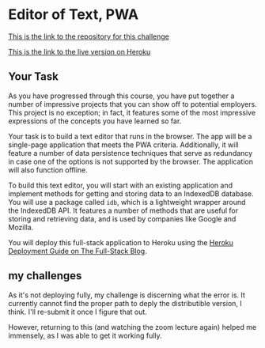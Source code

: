 # Editor of Text, PWA

[This is the link to the repository for this challenge](https://github.com/lonHeligas/editor-of-text-PWA)

[This is the link to the live version on Heroku](https://editor-of-text-pwa-jate.herokuapp.com/)

## Your Task

As you have progressed through this course, you have put together a number of impressive projects that you can show off to potential employers. This project is no exception; in fact, it features some of the most impressive expressions of the concepts you have learned so far.

Your task is to build a text editor that runs in the browser. The app will be a single-page application that meets the PWA criteria. Additionally, it will feature a number of data persistence techniques that serve as redundancy in case one of the options is not supported by the browser. The application will also function offline.

To build this text editor, you will start with an existing application and implement methods for getting and storing data to an IndexedDB database. You will use a package called `idb`, which is a lightweight wrapper around the IndexedDB API. It features a number of methods that are useful for storing and retrieving data, and is used by companies like Google and Mozilla.

You will deploy this full-stack application to Heroku using the [Heroku Deployment Guide on The Full-Stack Blog](https://coding-boot-camp.github.io/full-stack/heroku/heroku-deployment-guide).

## my challenges

As it's not deploying fully, my challenge is discerning what the error is. It currently cannot find the proper path to deply the distributible version, I think. I'll re-submit it once I figure that out.

However, returning to this (and watching the zoom lecture again) helped me immensely, as I was able to get it working fully.


